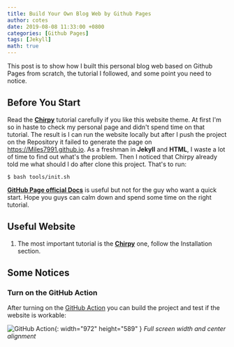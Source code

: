 ```yaml
---
title: Build Your Own Blog Web by Github Pages
author: cotes
date: 2019-08-08 11:33:00 +0800
categories: [Github Pages]
tags: [Jekyll]
math: true
---
```


This post is to show how I built this personal blog web based on Github Pages from scratch, the tutorial I followed, and some point you need to notice.

## Before You Start

Read the [**Chirpy**](https://chirpy.cotes.page/posts/getting-started/) tutorial carefully if you like this website theme. At first I'm so in haste to check my personal page and didn't spend time on that tutorial. The result is I can run the website locally but after I push the project on the Repository it failed to generate the page on <https://Miles7991.github.io>. As a freshman in **Jekyll** and **HTML**, I waste a lot of time to find out what's the problem. Then I noticed that Chirpy already told me what should I do after clone this project. That's to run: 
```console
$ bash tools/init.sh
```
[**GitHub Page official Docs**](https://docs.github.com/en/pages/quickstart) is useful but not for the guy who want a quick start. Hope you guys can calm down and spend some time on the right tutorial. 

### 

## Useful Website

1. The most important tutorial is the [**Chirpy**](https://chirpy.cotes.page/posts/getting-started/) one, follow the Installation section. 

## Some Notices 

### Turn on the GitHub Action
After turning on the [GitHub Action](https://chirpy.cotes.page/posts/getting-started/#deploy-by-using-github-actions) you can build the project and test if the website is workable:

![GitHub Action](/postpic/20221102/githubaction.png){: width="972" height="589" }
_Full screen width and center alignment_  